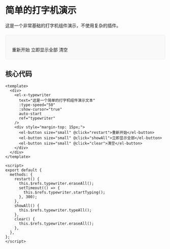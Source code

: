 # 简单的打字机演示

这是一个非常基础的打字机组件演示，不使用复杂的插件。

<ClientOnly>
  <div class="demo-box">
    <el-x-typewriter
      text="这是一个简单的打字机组件演示文本，会自动开始打字效果。"
      :type-speed="50"
      :show-cursor="true"
      auto-start
      ref="demoTypewriter"
    />
    <div style="margin-top: 15px;">
      <el-button size="small" @click="restart">重新开始</el-button>
      <el-button size="small" @click="showAll">立即显示全部</el-button>
      <el-button size="small" @click="clear">清空</el-button>
    </div>
  </div>
</ClientOnly>

<script>
export default {
  methods: {
    restart() {
      if (this.$refs.demoTypewriter) {
        this.$refs.demoTypewriter.eraseAll();
        setTimeout(() => {
          this.$refs.demoTypewriter.startTyping();
        }, 300);
      }
    },
    showAll() {
      if (this.$refs.demoTypewriter) {
        this.$refs.demoTypewriter.typeAll();
      }
    },
    clear() {
      if (this.$refs.demoTypewriter) {
        this.$refs.demoTypewriter.eraseAll();
      }
    }
  }
}
</script>

<style>
.demo-box {
  margin: 20px 0;
  padding: 20px;
  border: 1px solid #ebeef5;
  border-radius: 4px;
  background-color: #f9f9f9;
}
</style>

## 核心代码

```vue
<template>
  <div>
    <el-x-typewriter
      text="这是一个简单的打字机组件演示文本"
      :type-speed="50"
      :show-cursor="true"
      auto-start
      ref="typewriter"
    />
    <div style="margin-top: 15px;">
      <el-button size="small" @click="restart">重新开始</el-button>
      <el-button size="small" @click="showAll">立即显示全部</el-button>
      <el-button size="small" @click="clear">清空</el-button>
    </div>
  </div>
</template>

<script>
export default {
  methods: {
    restart() {
      this.$refs.typewriter.eraseAll();
      setTimeout(() => {
        this.$refs.typewriter.startTyping();
      }, 300);
    },
    showAll() {
      this.$refs.typewriter.typeAll();
    },
    clear() {
      this.$refs.typewriter.eraseAll();
    },
  },
};
</script>
```
